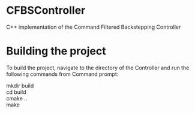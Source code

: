 # CFBSController
C++ implementation of the Command Filtered Backstepping Controller

# Building the project
To build the project, navigate to the directory of the Controller and run the following commands from Command prompt:

mkdir build\
cd build \
cmake ..\
make

